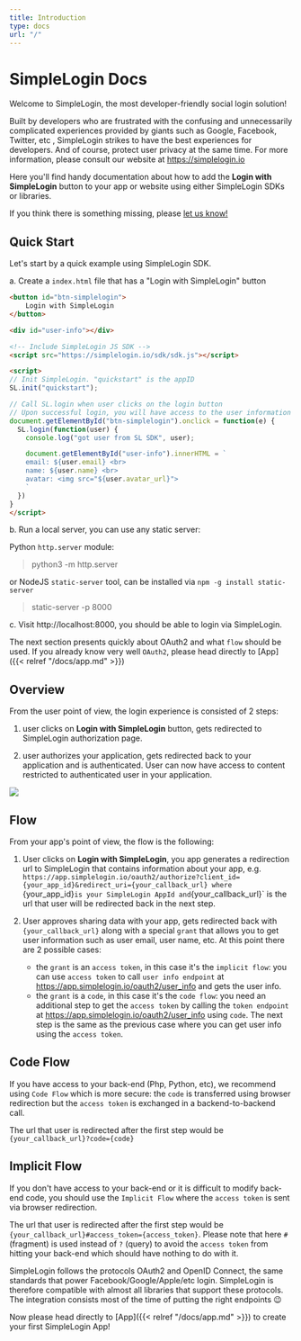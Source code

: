 ```yaml
---
title: Introduction
type: docs
url: "/"
---
```


# SimpleLogin Docs

Welcome to SimpleLogin, the most developer-friendly social login solution!

Built by developers who are frustrated with the confusing and unnecessarily complicated experiences provided by giants such as Google, Facebook, Twitter, etc , SimpleLogin strikes to have the best experiences for developers. And of course, protect user privacy at the same time. For more information, please consult our website at https://simplelogin.io

Here you'll find handy documentation about how to add the **Login with SimpleLogin** button to your app or website using either SimpleLogin SDKs or libraries.

If you think there is something missing, please <a href="mailto:hi@simplelogin.io">let us know!</a>

## Quick Start

Let's start by a quick example using SimpleLogin SDK.

a. Create a `index.html` file that has a "Login with SimpleLogin" button

```html
<button id="btn-simplelogin">
    Login with SimpleLogin
</button>

<div id="user-info"></div>

<!-- Include SimpleLogin JS SDK -->
<script src="https://simplelogin.io/sdk/sdk.js"></script>

<script>
// Init SimpleLogin. "quickstart" is the appID
SL.init("quickstart");

// Call SL.login when user clicks on the login button
// Upon successful login, you will have access to the user information
document.getElementById("btn-simplelogin").onclick = function(e) {
  SL.login(function(user) {
    console.log("got user from SL SDK", user);

    document.getElementById("user-info").innerHTML = `
    email: ${user.email} <br>
    name: ${user.name} <br>
    avatar: <img src="${user.avatar_url}">
    `
  })
}
</script>
```

b. Run a local server, you can use any static server:

Python `http.server` module:

> python3 -m http.server

or NodeJS `static-server` tool, can be installed via `npm -g install static-server`

> static-server -p 8000

c. Visit http://localhost:8000, you should be able to login via SimpleLogin.

The next section presents quickly about OAuth2 and what `flow` should be used. If you already know very well `OAuth2`, please head directly to [App]({{< relref "/docs/app.md" >}})

## Overview

From the user point of view, the login experience is consisted of 2 steps:

1. user clicks on **Login with SimpleLogin** button, gets redirected to SimpleLogin authorization page.

2. user authorizes your application, gets redirected back to your application and is authenticated. User can now have access to content restricted to authenticated user in your application.

![](/images/user-flow.png)


## Flow

From your app's point of view, the flow is the following:

1. User clicks on **Login with SimpleLogin**, you app generates a redirection url to SimpleLogin that contains information about your app, e.g. `https://app.simplelogin.io/oauth2/authorize?client_id={your_app_id}&redirect_uri={your_callback_url}
where `{your_app_id}` is your SimpleLogin AppId and `{your_callback_url}` is the url that user will be redirected back in the next step.

2. User approves sharing data with your app, gets redirected back with `{your_callback_url}` along with a special `grant` that allows you to get user information such as user email, user name, etc. At this point there are 2 possible cases:

   * the `grant` is an `access token`, in this case it's the `implicit flow`: you can use `access token` to call `user info endpoint` at https://app.simplelogin.io/oauth2/user_info and gets the user info.
   * the `grant` is a `code`, in this case it's the `code flow`: you need an additional step to get the `access token` by calling the `token endpoint` at https://app.simplelogin.io/oauth2/user_info using `code`. The next step is the same as the previous case where you can get user info using the `access token`.

## Code Flow

If you have access to your back-end (Php, Python, etc), we recommend using `Code Flow` which is more secure: the `code` is transferred using browser redirection but the `access token` is exchanged in a backend-to-backend call.

The url that user is redirected after the first step would be `{your_callback_url}?code={code}`

## Implicit Flow

If you don't have access to your back-end or it is difficult to modify back-end code, you should use the `Implicit Flow` where  the `access token` is sent via browser redirection.

The url that user is redirected after the first step would be `{your_callback_url}#access_token={access_token}`. Please note that here `#` (fragment) is used instead of `?` (query) to avoid the `access token` from hitting your back-end which should have nothing to do with it.

SimpleLogin follows the protocols OAuth2 and OpenID Connect, the same standards that power Facebook/Google/Apple/etc login. SimpleLogin is therefore compatible with almost all libraries that support these protocols. The integration consists most of the time of putting the right endpoints 😉

Now please head directly to [App]({{< relref "/docs/app.md" >}}) to create your first SimpleLogin App!


